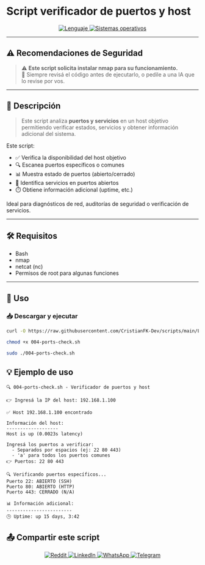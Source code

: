 # Script verificador de puertos y host

<p align="center">
    <a href="https://www.man7.org/linux/man-pages/man1/bash.1.html">
        <img src="https://img.shields.io/badge/Lenguaje-Bash-4EAA25?style=flat&logo=gnubash&labelColor=363D44" alt="Lenguaje">
    </a>
    <a href="https://www.debian.org/">
        <img src="https://img.shields.io/badge/OS-Linux%20%7C%20Debian-blue?style=flat&logoColor=b0c0c0&labelColor=363D44" alt="Sistemas operativos">
    </a>
</p>

---

## ⚠️ Recomendaciones de Seguridad

> ⚠️ **Este script solicita instalar nmap para su funcionamiento.**    
> 📌 Siempre revisá el código antes de ejecutarlo, o pedile a una IA que lo revise por vos.

---

## 🧾 Descripción

> Este script analiza **puertos y servicios** en un host objetivo  
> permitiendo verificar estados, servicios y obtener información adicional del sistema.

Este script:

- ✅ Verifica la disponibilidad del host objetivo
- 🔍 Escanea puertos específicos o comunes
- 📊 Muestra estado de puertos (abierto/cerrado)
- 🔎 Identifica servicios en puertos abiertos
- ⏱️ Obtiene información adicional (uptime, etc.)

Ideal para diagnósticos de red, auditorías de seguridad o verificación de servicios.

---

## 🛠️ Requisitos

- Bash
- nmap
- netcat (nc)
- Permisos de root para algunas funciones

---

## 🚀 Uso

### 📥 Descargar y ejecutar

```bash
curl -O https://raw.githubusercontent.com/CristianFK-Dev/scripts/main/Linux/004-ports-check.sh

chmod +x 004-ports-check.sh

sudo ./004-ports-check.sh
```

## 💡 Ejemplo de uso

```
🔍 004-ports-check.sh - Verificador de puertos y host

👉 Ingresá la IP del host: 192.168.1.100

✅ Host 192.168.1.100 encontrado

Información del host:
-------------------
Host is up (0.0023s latency)

Ingresá los puertos a verificar:
  - Separados por espacios (ej: 22 80 443)
  - 'a' para todos los puertos comunes
👉 Puertos: 22 80 443

🔍 Verificando puertos específicos...
Puerto 22: ABIERTO (SSH)
Puerto 80: ABIERTO (HTTP)
Puerto 443: CERRADO (N/A)

📊 Información adicional:
------------------------
🕒 Uptime: up 15 days, 3:42
```

## 📤 Compartir este script

<p align="center">
    <a href="https://www.reddit.com/submit?url=https://github.com/CristianFK-Dev/scripts/blob/main/Linux/004-ports-check.sh">
        <img src="https://img.shields.io/badge/Compartir-FF4500?logo=reddit&logoColor=white" alt="Reddit" />
    </a>
    <a href="https://www.linkedin.com/sharing/share-offsite/?url=https://github.com/CristianFK-Dev/scripts/blob/main/Linux/004-ports-check.sh">
        <img src="https://img.shields.io/badge/LinkedIn-Compartir-0077B5?style=flat&logo=linkedin" alt="LinkedIn" />
    </a>
    <a href="https://wa.me/?text=Revisá%20este%20script:%20https://github.com/CristianFK-Dev/scripts/blob/main/Linux/004-ports-check.sh">
        <img src="https://img.shields.io/badge/Compartir-25D366?logo=whatsapp&logoColor=white" alt="WhatsApp" />
    </a>
    <a href="https://t.me/share/url?url=https://github.com/CristianFK-Dev/scripts/blob/main/Linux/004-ports-check.sh">
        <img src="https://img.shields.io/badge/Compartir-0088CC?logo=telegram&logoColor=white" alt="Telegram" />
    </a>
</p>
